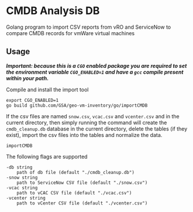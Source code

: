 # CMDB Analysis DB #

Golang program to import CSV reports from vRO and ServiceNow to compare CMDB
records for vmWare virtual machines

## Usage ##

***Important: because this is a `CGO` enabled package you are required to set the environment variable `CGO_ENABLED=1` and have a `gcc` compile present within your path.***

Compile and install the import tool

```
export CGO_ENABLED=1
go build github.com/GSA/geo-vm-inventory/go/importCMDB
```

If the csv files are named `snow.csv`, `vcac.csv` and `vcenter.csv` and in the current directory, then simply running the command will create the `cmdb_cleanup.db` database in the current directory, delete the tables (if they exist), import the csv files into the tables and normalize the data.

```
importCMDB
```

The following flags are supported

```
-db string
    path of db file (default "./cmdb_cleanup.db")
-snow string
    path to ServiceNow CSV file (default "./snow.csv")
-vcac string
    path to vCAC CSV file (default "./vcac.csv")
-vcenter string
    path to vCenter CSV file (default "./vcenter.csv")
```
